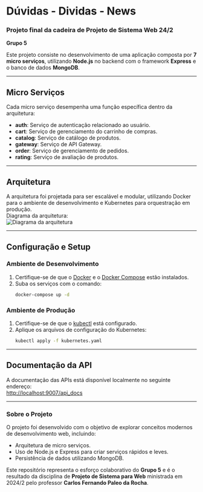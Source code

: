 # Dúvidas - Dividas - News

### Projeto final da cadeira de Projeto de Sistema Web 24/2
**Grupo 5**

Este projeto consiste no desenvolvimento de uma aplicação composta por **7 micro serviços**, utilizando **Node.js** no backend com o framework **Express** e o banco de dados **MongoDB**.

---

## Micro Serviços

Cada micro serviço desempenha uma função específica dentro da arquitetura:
- **auth**: Serviço de autenticação relacionado ao usuário.
- **cart**: Serviço de gerenciamento do carrinho de compras.
- **catalog**: Serviço de catálogo de produtos.
- **gateway**: Serviço de API Gateway.
- **order**: Serviço de gerenciamento de pedidos.
- **rating**: Serviço de avaliação de produtos.

---

## Arquitetura

A arquitetura foi projetada para ser escalável e modular, utilizando Docker para o ambiente de desenvolvimento e Kubernetes para orquestração em produção.  
Diagrama da arquitetura:  
![Diagrama da arquitetura](https://i.ibb.co/XpvLGZK/diagram-drawio.png)

---

## Configuração e Setup

### Ambiente de Desenvolvimento
1. Certifique-se de que o [Docker](https://www.docker.com/) e o [Docker Compose](https://docs.docker.com/compose/) estão instalados.
2. Suba os serviços com o comando:
   ```bash
   docker-compose up -d
   ```  

### Ambiente de Produção
1. Certifique-se de que o [kubectl](https://kubernetes.io/docs/tasks/tools/) está configurado.
2. Aplique os arquivos de configuração do Kubernetes:
   ```bash
   kubectl apply -f kubernetes.yaml
   ```

---

## Documentação da API

A documentação das APIs está disponível localmente no seguinte endereço:  
[http://localhost:9007/api_docs](http://localhost:9007/api_docs)

---

### Sobre o Projeto

O projeto foi desenvolvido com o objetivo de explorar conceitos modernos de desenvolvimento web, incluindo:
- Arquitetura de micro serviços.
- Uso de Node.js e Express para criar serviços rápidos e leves.
- Persistência de dados utilizando MongoDB.

Este repositório representa o esforço colaborativo do **Grupo 5** e é o resultado da disciplina de **Projeto de Sistema para Web** ministrada em 2024/2 pelo professor **Carlos Fernando Paleo da Rocha**.  
